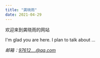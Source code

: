 ```yaml
---
title: "龚晓雨"
date: 2021-04-29
---
```


欢迎来到龚晓雨的网站

I'm glad you are here. I plan to talk about ...

*邮箱：97612....@qq.com*

